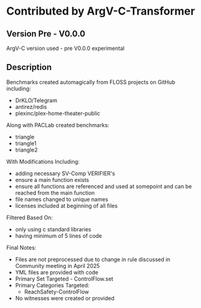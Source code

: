# Contributed by ArgV-C-Transformer

## Version Pre - V0.0.0

ArgV-C version used - pre V0.0.0 experimental

## Description

Benchmarks created automagically from FLOSS projects on GitHub including:

- DrKLO/Telegram
- antirez/redis
- plexinc/plex-home-theater-public

Along with PACLab created benchmarks:

- triangle
- triangle1
- triangle2

With Modifications Including:

- adding necessary SV-Comp VERIFIER's
- ensure a main function exists
- ensure all functions are referenced and used at somepoint and can be
reached from the main function
- file names changed to unique names
- licenses included at beginning of all files

Filtered Based On:

- only using c standard libraries
- having minimum of 5 lines of code

Final Notes:

- Files are not preprocessed due to change in rule discussed in Community
meeting in April 2025
- YML files are provided with code
- Primary Set Targeted - ControlFlow.set
- Primary Categories Targeted:
  - ReachSafety-ControlFlow
- No witnesses were created or provided
